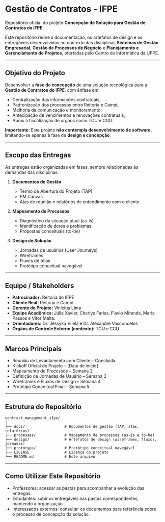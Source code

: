 # Gestão de Contratos - IFPE

Repositório oficial do projeto **Concepção de Solução para Gestão de Contratos do IFPE**.

Este repositório reúne a documentação, os artefatos de design e os entregáveis desenvolvidos no contexto das disciplinas **Sistemas de Gestão Empresarial**, **Gestão de Processos de Negócio** e **Planejamento e Gerenciamento de Projetos**, ofertadas pelo Centro de Informática da UFPE.  

---

## Objetivo do Projeto

Desenvolver a **fase de concepção** de uma solução tecnológica para a **Gestão de Contratos do IFPE**, com ênfase em:

* Centralização das informações contratuais;
* Padronização dos processos entre Reitoria e Campi;
* Melhoria da comunicação e monitoramento;
* Antecipação de vencimentos e renovações contratuais;
* Apoio à fiscalização de órgãos como TCU e CGU.

**Importante:** Este projeto **não contempla desenvolvimento de software**, limitando-se apenas à fase de **design e concepção**.

---

## Escopo das Entregas

As entregas estão organizadas em fases, sempre relacionadas às demandas das disciplinas:

1. **Documentos de Gestão**

   * Termo de Abertura do Projeto (TAP)
   * PM Canvas
   * Atas de reunião e relatórios de entendimento com o cliente

2. **Mapeamento de Processos**

   * Diagnóstico da situação atual (as-is)
   * Identificação de dores e problemas
   * Propostas conceituais (to-be)

3. **Design de Solução**

   * Jornadas de usuários (User Journeys)
   * Wireframes
   * Fluxos de telas
   * Protótipo conceitual navegável

---

## Equipe / Stakeholders

* **Patrocinador:** Reitoria do IFPE
* **Cliente Real:** Reitoria e Campi
* **Gerente do Projeto:** Vinícius Lima
* **Equipe Acadêmica:** Júlia Xavier, Charlys Farias, Flavio Miranda, Maria Passos e Vitor Malta.
* **Orientadores:** Dr. Jéssyka Vilela e Dr. Alexandre Vasconcelos
* **Órgãos de Controle Externo (contexto):** TCU e CGU

---

## Marcos Principais

*  Reunião de Levantamento com Cliente – Concluída
*  Kickoff Oficial do Projeto – [Data de início]
*  Mapeamento de Processos – Semana 2
*  Definição de Jornadas de Usuário – Semana 3
*  Wireframes e Fluxos de Design – Semana 4
*  Protótipo Conceitual Final – Semana 5
---

##  Estrutura do Repositório

```
contract_management_ifpe/
│
├── docs/                  # Documentos de gestão (TAP, atas, relatórios)
├── processes/             # Mapeamento de processos (as-is e to-be)
├── design/                # Artefatos de design (wireframes, fluxos, jornadas)
├── prototype/             # Protótipo conceitual navegável
├── LICENSE                # Licença do projeto
└── README.md              # Este arquivo
```

---

##  Como Utilizar Este Repositório

* Professores: acessar as pastas para acompanhar a evolução das entregas.
* Estudantes: subir os entregáveis nas pastas correspondentes, mantendo a organização.
* Interessados externos: consultar os documentos para referência sobre o processo de concepção da solução.
